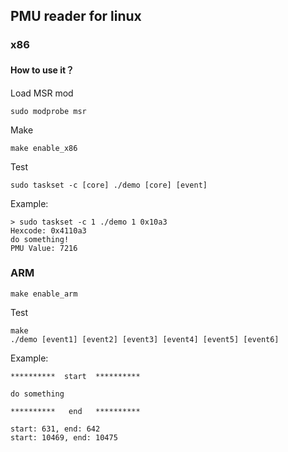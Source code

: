 ## PMU reader for linux

### x86
#### How to use it？
Load MSR mod
```shell
sudo modprobe msr
```
Make
```shell
make enable_x86
```
Test
```
sudo taskset -c [core] ./demo [core] [event] 
```

Example:
```shell
> sudo taskset -c 1 ./demo 1 0x10a3
Hexcode: 0x4110a3
do something!
PMU Value: 7216
```

### ARM
```shell
make enable_arm
```
Test
```
make
./demo [event1] [event2] [event3] [event4] [event5] [event6]
```
Example:
```shell
**********  start  **********

do something

**********   end   **********

start: 631, end: 642
start: 10469, end: 10475
```

####
